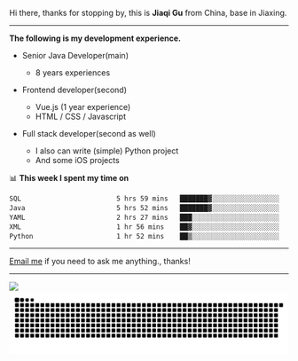 Hi there, thanks for stopping by, this is **Jiaqi Gu** from China, base in Jiaxing.

---

**The following is my development experience.**

- Senior Java Developer(main)
  - 8 years experiences

- Frontend developer(second)
  - Vue.js (1 year experience)
  - HTML / CSS / Javascript
  
- Full stack developer(second as well)
  - I also can write (simple) Python project
  - And some iOS projects

📊 **This week I spent my time on**
<!--START_SECTION:waka-->

```txt
SQL                        5 hrs 59 mins   ███████▓░░░░░░░░░░░░░░░░░   30.92 %
Java                       5 hrs 52 mins   ███████▓░░░░░░░░░░░░░░░░░   30.28 %
YAML                       2 hrs 27 mins   ███░░░░░░░░░░░░░░░░░░░░░░   12.64 %
XML                        1 hr 56 mins    ██▓░░░░░░░░░░░░░░░░░░░░░░   10.06 %
Python                     1 hr 52 mins    ██▒░░░░░░░░░░░░░░░░░░░░░░   09.68 %
```

<!--END_SECTION:waka-->

---

[Email me](mailto:htk2klwgr@mozmail.com?subject=Hiring_from_GitHub) if you need to ask me anything., thanks!

---

![]( https://visitor-badge.glitch.me/badge?page_id=githubgujiaqi)
![]( https://github.com/droid-Q/droid-Q/raw/output/github-contribution-grid-snake.svg#gh-dark-mode-only)

